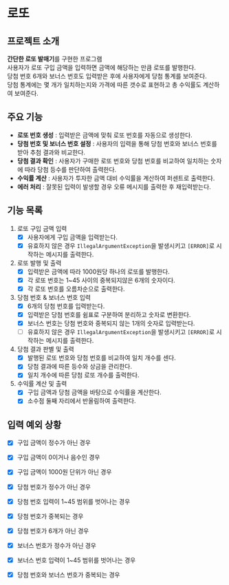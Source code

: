 # 로또

## 프로젝트 소개

**간단한 로또 발매기**를 구현한 프로그램  
사용자가 로또 구입 금액을 입력하면 금액에 해당하는 만큼 로또를 발행한다.  
당첨 번호 6개와 보너스 번호도 입력받은 후에 사용자에게 당첨 통계를 보여준다.  
당첨 통계에는 몇 개가 일치하는지와 가격에 따른 갯수로 표현하고 총 수익률도 계산하여 보여준다.

## 주요 기능

- **로또 번호 생성** : 입력받은 금액에 맞춰 로또 번호를 자동으로 생성한다.
- **당첨 번호 및 보너스 번호 설정** : 사용자의 입력을 통해 당첨 번호와 보너스 번호를 받아 추첨 결과와 비교한다.
- **당첨 결과 확인** : 사용자가 구매한 로또 번호와 당첨 번호를 비교하여 일치하는 숫자에 따라 당첨 등수를 판단하여 출력한다.
- **수익률 계산** : 사용자가 투자한 금액 대비 수익률을 계산하여 퍼센트로 출력한다.
- **에러 처리** : 잘못된 입력이 발생할 경우 오류 메시지를 출력한 후 재입력받는다.

## 기능 목록

1. 로또 구입 금액 입력
    - [x] 사용자에게 구입 금액을 입력받는다.
    - [x] 유효하지 않은 경우 `IllegalArgumentException`을 발생시키고  `[ERROR]`로 시작하는 메시지를 출력한다.
2. 로또 발행 및 출력
    - [x] 입력받은 금액에 따라 1000원당 하나의 로또를 발행한다.
    - [x] 각 로또 번호는 1~45 사이의 중복되지않은 6개의 숫자이다.
    - [x] 각 로또 번호를 오름차순으로 출력한다.
3. 당첨 번호 & 보너스 번호 입력
    - [x] 6개의 당첨 번호를 입력받는다.
    - [x] 입력받은 당첨 번호를 쉼표로 구분하여 분리하고 숫자로 변환한다.
    - [x] 보너스 번호는 당첨 번호와 중복되지 않는 1개의 숫자로 입력받는다.
    - [ ] 유효하지 않은 경우 `IllegalArgumentException`을 발생시키고  `[ERROR]`로 시작하는 메시지를 출력한다.
4. 당첨 결과 판별 및 출력
    - [x] 발행된 로또 번호와 당첨 번호를 비교하여 일치 개수를 센다.
    - [x] 당첨 결과에 따른 등수와 상금을 관리한다.
    - [x] 일치 개수에 따른 당첨 로또 개수를 출력한다.
5. 수익률 계산 및 출력
    - [x] 구입 금액과 당첨 금액을 바탕으로 수익률을 계산한다.
    - [x] 소수점 둘째 자리에서 반올림하여 출력한다.

## 입력 예외 상황

- [x] 구입 금액이 정수가 아닌 경우
- [x] 구입 금액이 0이거나 음수인 경우
- [x] 구입 금액이 1000원 단위가 아닌 경우
- [x] 당첨 번호가 정수가 아닌 경우
- [x] 당첨 번호 입력이 1~45 범위를 벗어나는 경우
- [x] 당첨 번호가 중복되는 경우
- [x] 당첨 번호가 6개가 아닌 경우
- [x] 보너스 번호가 정수가 아닌 경우
- [x] 보너스 번호 입력이 1~45 범위를 벗어나는 경우
- [x] 당첨 번호와 보너스 번호가 중복되는 경우


